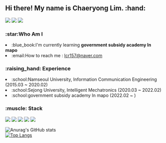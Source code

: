 <h2>Hi there! My name is Chaeryong Lim. :hand:</h2>

<a href="https://blog.naver.com/lcr157" target="_blank"><img src="https://img.shields.io/badge/BLOG-green?style=flat-square&logo=naver&logoColor=white"/></a>
<a href="https://www.instagram.com/lcr157" target="_blank"><img src="https://img.shields.io/badge/Instagram-red?style=flat-square&logo=Instagram&logoColor=white"/></a>
<a href="https://www.kaggle.com/chaeryonglim" target="_blank"><img src="https://img.shields.io/badge/Kaggle-blue?style=flat-square&logo=Kaggle&logoColor=white"/></a> <br>

<h3>:star:Who Am I</h3>
<p>
  <li>:blue_book:I'm currently learning <b>government subsidy academy In mapo</b></li>
  <li>:email:How to reach me : <a href="lcr157@naver.com target="_blank">lcr157@naver.com</a></li>
</p>

<p><h3>:raising_hand: Experience</h3></p>
<p>
  <li>:school:Namseoul University, Information Communication Engineering (2015.03 ~ 2020.02) </li>
  <li>:school:Sejong University, Intelligent Mechatronics (2020.03 ~ 2022.02) </li>
  <li>:school:government subsidy academy In mapo (2022.02 ~        ) </li>
</p>
  
<p><h3>:muscle: Stack</h3></p>
<a href="" target=""><img src="https://img.shields.io/badge/python-yellow?style=flat-square&logo=python&logoColor=white"/></a>
<a href="" target=""><img src="https://img.shields.io/badge/C-violet?style=flat-square&logo=C&logoColor=white"/></a>
<a href="" target=""><img src="https://img.shields.io/badge/Slack-wine?style=flat-square&logo=Slack&logoColor=white"/></a>
<a href="" target=""><img src="https://img.shields.io/badge/GitHub-black?style=flat-square&logo=GitHub&logoColor=white"/></a>
<a href="" target=""><img src="https://img.shields.io/badge/Kaggle-blue?style=flat-square&logo=Kaggle&logoColor=white"/></a> <br>
    
![Anurag's GitHub stats](https://github-readme-stats.vercel.app/api?username=lcr157&show_icons=true&theme=dracula)<br>
[![Top Langs](https://github-readme-stats.vercel.app/api/top-langs/?username=lcr157&layout=compact)](https://github.com/anuraghazra/github-readme-stats)
